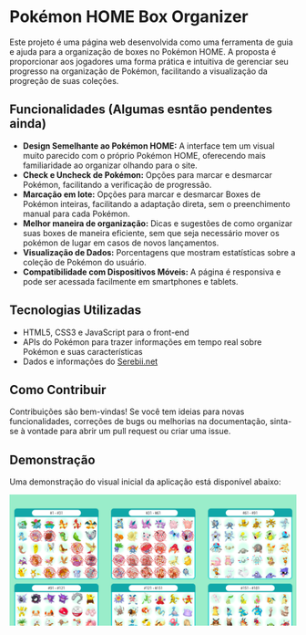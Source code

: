 # Pokémon HOME Box Organizer

Este projeto é uma página web desenvolvida como uma ferramenta de guia e ajuda para a organização de boxes no Pokémon
HOME. A proposta é proporcionar aos jogadores uma forma prática e intuitiva de gerenciar seu progresso na organização de
Pokémon, facilitando a visualização da progreção de suas coleções.

## Funcionalidades (Algumas esntão pendentes ainda)

- **Design Semelhante ao Pokémon HOME:** A interface tem um visual muito parecido com o próprio Pokémon HOME, oferecendo
  mais familiaridade ao organizar olhando para o site.
- **Check e Uncheck de Pokémon:** Opções para marcar e desmarcar Pokémon, facilitando a verificação de progressão.
- **Marcação em lote:** Opções para marcar e desmarcar Boxes de Pokémon inteiras, facilitando a adaptação direta, sem o
  preenchimento manual para cada Pokémon.
- **Melhor maneira de organização:** Dicas e sugestões de como organizar suas boxes de maneira eficiente, sem que seja
  necessário mover os pokémon de lugar em casos de novos lançamentos.
- **Visualização de Dados:** Porcentagens que mostram estatísticas sobre a coleção de Pokémon do usuário.
- **Compatibilidade com Dispositivos Móveis:** A página é responsiva e pode ser acessada facilmente em smartphones e
  tablets.

## Tecnologias Utilizadas

- HTML5, CSS3 e JavaScript para o front-end
- APIs do Pokémon para trazer informações em tempo real sobre Pokémon e suas características
- Dados e informações do [Serebii.net](https://www.serebii.net/pokemonhome/depositablepokemon-sorted.shtml)

## Como Contribuir

Contribuições são bem-vindas! Se você tem ideias para novas funcionalidades, correções de bugs ou melhorias na
documentação, sinta-se à vontade para abrir um pull request ou criar uma issue.

## Demonstração

Uma demonstração do visual inicial da aplicação está disponível abaixo:

![Demonstração da aplicação](img/example.png)
